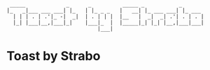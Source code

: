 <!--
- Created by Nate Beatty 6/8/2012
- Copyright (c) 2012 Strabo, LLC. All rights reserved.
-->

                                                               
     _____             _      _          _____ _           _       
    |_   _|___ ___ ___| |_   | |_ _ _   |   __| |_ ___ ___| |_ ___ 
      | | | . | .'|_ -|  _|  | . | | |  |__   |  _|  _| .'| . | . |
      |_| |___|__,|___|_|    |___|_  |  |_____|_| |_| |__,|___|___|
                                 |___|                             


Toast by Strabo
===